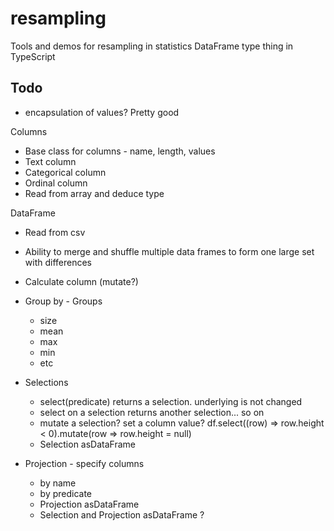 # resampling
Tools and demos for resampling in statistics
DataFrame type thing in TypeScript

## Todo
 * encapsulation of values? Pretty good
 
 Columns
 * Base class for columns - name, length, values
 * Text column
 * Categorical column
 * Ordinal column
 * Read from array and deduce type
 
 DataFrame
 * Read from csv
 * Ability to merge and shuffle multiple data frames to form one large set with differences
 * Calculate column (mutate?)
 * Group by - Groups
   * size
   * mean
   * max
   * min
   * etc
 
 * Selections
    * select(predicate) returns a selection. underlying is not changed
    * select on a selection returns another selection... so on
    * mutate a selection? set a column value?
    df.select((row) => row.height < 0).mutate(row => row.height = null)
    * Selection asDataFrame
    
  * Projection - specify columns
    * by name
    * by predicate
    * Projection asDataFrame
    * Selection and Projection asDataFrame ?
